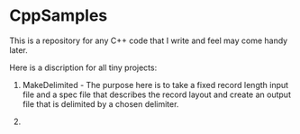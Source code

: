 CppSamples
==========

This is a repository for any C++ code that I write and feel may come handy later.

Here is a discription for all tiny projects:
1. MakeDelimited - The purpose here is to take a fixed record length input file and a spec file that describes the record layout and create an output file that is delimited by a chosen delimiter.

2.

